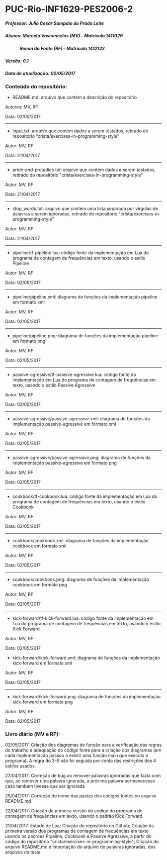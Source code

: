 ﻿# PUC-Rio-INF1629-PES2006-2


##### Professor: Julio Cesar Sampaio do Prado Leite
##### Alunos: Marcelo Vasconcelos (MV) - Matrícula 1411029
##### &nbsp;&nbsp;&nbsp;&nbsp;&nbsp;&nbsp;&nbsp;&nbsp;&nbsp;&nbsp;&nbsp;&nbsp;&nbsp; Renan da Fonte (RF) - Matrícula 1412122

##### Versão: 0.1
##### Data de atualização: 02/05/2017

### Conteúdo do repositório:

 - README.md: arquivo que contém a descrição do repositório
 
 Autores: MV, RF
 
 Data: 02/05/2017
 
 -------------------
 
 - input.txt: arquivo que contém dados a serem testados, retirado do repositório "crista/exercises-in-programming-style"
 
 Autor: MV, RF
 
 Data: 21/04/2017
 
 -------------------
 
 - pride-and-prejudice.txt: arquivo que contém dados a serem testados, retirado do repositório "crista/exercises-in-programming-style"
 
 Autor: MV, RF
 
 Data: 21/04/2017
 
  -------------------
 
 - stop_words.txt: arquivo que contém uma lista separada por vírgulas de palavras a serem ignoradas, retirado do repositório "crista/exercises-in-programming-style"
 
 Autor: MV, RF
 
 Data: 21/04/2017
 
   -------------------
 
 - pipeline/tf-pipeline.lua: código fonte da implementação em Lua do programa de contagem de frequências em texto, usando o estilo Pipeline
 
 Autor: MV, RF
 
 Data: 02/05/2017

   -------------------
 
 - pipeline/pipeline.xml: diagrama de funções da implementação pipeline em formato xml
 
 Autor: MV, RF
 
 Data: 02/05/2017
 
 -------------------
 
 - pipeline/pipeline.png: diagrama de funções da implementação pipeline em formato png
 
 Autor: MV, RF
 
 Data: 02/05/2017
 
 -------------------
 
 - passive-agressive/tf-passive-agressive.lua: código fonte da implementação em Lua do programa de contagem de frequências em texto, usando o estilo Passive Agressive
 
 Autor: MV, RF
 
 Data: 02/05/2017
 
 -------------------

 - passive-agressive/passive-agressive.xml: diagrama de funções da implementação passive-agressive em formato xml
 
 Autor: MV, RF
 
 Data: 02/05/2017
 
 -------------------
 
 - passive-agressive/passive-agressive.png: diagrama de funções da implementação passive-agressive em formato png
 
 Autor: MV, RF
 
 Data: 02/05/2017
 
 -------------------
 
 - cookbook/tf-cookbook.lua: código fonte da implementação em Lua do programa de contagem de frequências em texto, usando o estilo Cookbook
 
 Autor: MV, RF
 
 Data: 02/05/2017
 
 -------------------

 - cookbook/cookbook.xml: diagrama de funções da implementação cookbook em formato xml
 
 Autor: MV, RF
 
 Data: 02/05/2017
 
 -------------------
 
 - cookbook/cookbook.png: diagrama de funções da implementação cookbook em formato png
 
 Autor: MV, RF
 
 Data: 02/05/2017
 
 -------------------
 
 - kick-forward/tf-kick-forward.lua: código fonte da implementação em Lua do programa de contagem de frequências em texto, usando o estilo Kick Forward
 
 Autor: MV, RF
 
 Data: 02/05/2017
 
 - kick-forward/kick-forward.xml: diagrama de funções da implementação kick-forward em formato xml
 
 Autor: MV, RF
 
 Data: 02/05/2017
 
 -------------------
 
 - kick-forward/kick-forward.png: diagrama de funções da implementação kick-forward em formato png
 
 Autor: MV, RF
 
 Data: 02/05/2017
 
### Livro diário (MV e RF):

 02/05/2017: Criação dos diagramas de função para a verificação das regras do trabalho e adequação do código fonte para a criação dos diagramas (em cada implementação passou a existir uma função main que executa o programa). A regra do 3-6 não foi seguida por conta das restrições dos 4 estilos usados.

 27/04/2017: Correção de bug ao remover palavras ignoradas que fazia com que, ao remover uma palavra ignorada, a próxima palavra permanecesse caso também tivesse que ser ignorada

 25/04/2017: Correção do nome das pastas dos códigos fontes no arquivo README.md

 22/04/2017: Criação da primeira versão do código do programa de contagem de frequências em texto, usando o padrão Kick Forward.
 
 21/04/2017: Estudo de Lua; Criação do repositório no Github; Criação da primeira versão dos programas de contagem de frequências em texto usando os padrões Pipeline, Cookbook e Passive Agressive, a partir do código do repositório "crista/exercises-in-programming-style"; Criação do arquivo README.md e importação do arquivo de palavras ignoradas, dos arquivos de teste
